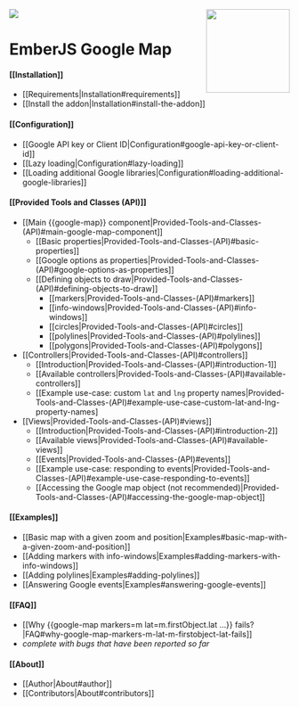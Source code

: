 <img src="https://nodei.co/npm/ember-google-map.png?downloadRank=true&stars=true">
<img src="wiki/assets/icon.png" align="right" width="150" height="150">


EmberJS Google Map
==================

#### [[Installation]]
* [[Requirements|Installation#requirements]]
* [[Install the addon|Installation#install-the-addon]]

#### [[Configuration]]
* [[Google API key or Client ID|Configuration#google-api-key-or-client-id]]
* [[Lazy loading|Configuration#lazy-loading]]
* [[Loading additional Google libraries|Configuration#loading-additional-google-libraries]]

#### [[Provided Tools and Classes (API)]]
* [[Main {{google-map}} component|Provided-Tools-and-Classes-(API)#main-google-map-component]]
    - [[Basic properties|Provided-Tools-and-Classes-(API)#basic-properties]]
    - [[Google options as properties|Provided-Tools-and-Classes-(API)#google-options-as-properties]]
    - [[Defining objects to draw|Provided-Tools-and-Classes-(API)#defining-objects-to-draw]]
        - [[markers|Provided-Tools-and-Classes-(API)#markers]]
        - [[info-windows|Provided-Tools-and-Classes-(API)#info-windows]]
        - [[circles|Provided-Tools-and-Classes-(API)#circles]]
        - [[polylines|Provided-Tools-and-Classes-(API)#polylines]]
        - [[polygons|Provided-Tools-and-Classes-(API)#polygons]]
* [[Controllers|Provided-Tools-and-Classes-(API)#controllers]]
    - [[Introduction|Provided-Tools-and-Classes-(API)#introduction-1]]
    - [[Available controllers|Provided-Tools-and-Classes-(API)#available-controllers]]
    - [[Example use-case: custom `lat` and `lng` property names|Provided-Tools-and-Classes-(API)#example-use-case-custom-lat-and-lng-property-names]
* [[Views|Provided-Tools-and-Classes-(API)#views]]
    - [[Introduction|Provided-Tools-and-Classes-(API)#introduction-2]]
    - [[Available views|Provided-Tools-and-Classes-(API)#available-views]]
    - [[Events|Provided-Tools-and-Classes-(API)#events]]
    - [[Example use-case: responding to events|Provided-Tools-and-Classes-(API)#example-use-case-responding-to-events]]
    - [[Accessing the Google map object (not recommended)|Provided-Tools-and-Classes-(API)#accessing-the-google-map-object]]

#### [[Examples]]
* [[Basic map with a given zoom and position|Examples#basic-map-with-a-given-zoom-and-position]]
* [[Adding markers with info-windows|Examples#adding-markers-with-info-windows]]
* [[Adding polylines|Examples#adding-polylines]]
* [[Answering Google events|Examples#answering-google-events]]

#### [[FAQ]]
* [[Why {{google-map markers=m lat=m.firstObject.lat ...}} fails?|FAQ#why-google-map-markers-m-lat-m-firstobject-lat-fails]]
* _complete with bugs that have been reported so far_

#### [[About]]
* [[Author|About#author]]
* [[Contributors|About#contributors]]